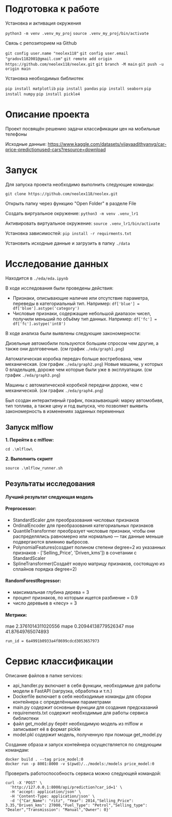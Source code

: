 # Подготовка к работе
Установка и активация окружения

``` python3 -m venv .venv_my_proj ```
``` source .venv_my_proj/bin/activate ```

Связь с репозиторием на Github

``` git config user.name "neolex118" ```
``` git config user.email "gradov1182001@gmail.com" ```
``` git remote add origin https://github.com/neolex118/neolex.git ```
``` git branch -M main ```
``` git push -u origin main ```

Установка необходимых библиотек

``` pip install matplotlib ```
``` pip install pandas ```
``` pip install seaborn ```
``` pip install numpy ```
``` pip install pickle4 ```

# Описание проекта
Проект посвящён решению задачи классификации цен на мобильные телефоны

Исходные данные: https://www.kaggle.com/datasets/vijayaadithyanvg/car-price-predictionused-cars?resource=download

# Запуск
Для запуска проекта необходимо выполнить следующие команды:

``` git clone https://github.com/neolex118/neolex.git ```

Открыть папку через функцию "Open Folder" в разделе File

Создать виртуальное окружение:
``` python3 -m venv .venv_lr1 ```

Активировать виртуальное окружение:
``` source .venv_lr1/bin/activate ```

Установка зависимостей:
``` pip install -r requirments.txt ```

Установить исходные данные и загрузить в папку ` ./data `

# Исследование данных
Находится в ``` ./eda/eda.ipynb ```

В ходе исследования были проведены действия:

- Признаки, описывающие наличие или отсутствие параметра, переведы в категориальный тип. Например:
``` df['blue'] = df['blue'].astype('category') ```
- Числовые признаки, содержащие небольшой диапазон чисел, получили меньший по объёму тип данных. Например:
``` df['fc'] = df['fc'].astype('int8') ```


В ходе анализа были выявлены следующие закономерности:

Дизельные автомобили пользуются большим спросом чем другие, а также они долговечные. (см график ```./eda/graph1.png```)

Автоматическая коробка передач больше востребована, чем механическая. (см график ```./eda/graph2.png```)
Новые машины, у которых 0 владельцев, дороже чем которые были уже в эксплуатации. (см график ```./eda/graph3.png```)

Машины с автоматической коробкой передачи дороже, чем с механической. (см график ```./eda/graph4.png```)

Был создан интерактивный график, показывающий: марку автомобивя, тип топлива, а также цену и год выпуска, что позволяет выявить закономерность в изменениях заданных переменных


## Запуск mlflow
**1. Перейти в с mlflow:**
```
cd .\mlflow\
```

**2. Выполнить скрипт**
```
source .\mlflow_runner.sh
```

## Результаты исследования

#### Лучший результат следующая модель
#### Preprocessor: 
- StandardScaler для преобразования числовых признаков
- OrdinalEncoder для преобразования категориальных признаков
- QuantileTransformer преобразует числовые признаки, чтобы они распределялись равномерно или нормально — так данные меньше подвергаются влиянию выбросов.
- PolynomialFeatures(создает полином степени degree=2 из указанных признаков - ['Selling_Price', 'Driven_kms']) в сочетании с StandardScaler
- SplineTransformer(Cоздаёт новую матрицу признаков, состоящую из сплайнов порядка degree=2)
  
#### RandomForestRegressor:
- максимальная глубина дерева = 3
- процент признаков, по которым ищется разбиение = 0.9
- число деревьев в «лесу» = 3 
#### Метрики:
mae
2.3761014311020556
mape
0.20944138779526347
mse
41.87649765074893
```
run_id = 6a4991b0933a4f8699cdcd3053657973
```

# Сервис классификации

Описание файлов в папке services:

- api_handler.py включает в себя функции, необходимые для работы модели в FastAPI (загрузка, обработка и т.п.)
- Dockerfile включает в себя необходимые команды для сборки контейнера с определёнными параметрами
- main.py содержит основные функции для создания предсказаний
- requirements.txt содержит необходимые для работы сервиса библиотеки
- файл get_model.py берёт необходимую модель из mlflow и записывает её в формат pickle
- model.pkl содержит модель, полученную при помощи get_model.py

Создание образа и запуск контейнера осуществляется по следующим командам:
```
docker build . --tag price_model:0
docker run -p 8001:8000 -v $(pwd)/../models:/models price_model:0
```

Проверить работоспособность сервиса можно следующей командой:
```
curl -X 'POST' \
  'http://127.0.0.1:8000/api/prediction?car_id=1' \
  -H 'accept: application/json' \
  -H 'Content-Type: application/json' \
  -d '{"Car_Name": "ritz", "Year": 2014,"Selling_Price": 3.35,"Driven_kms": 27000,"Fuel_Type": "Petrol","Selling_type": "Dealer","Transmission": "Manual","Owner": 0}'
```